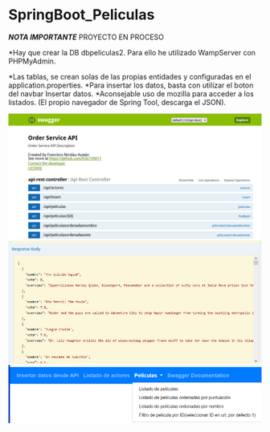 # SpringBoot_Peliculas
***NOTA IMPORTANTE***  PROYECTO EN PROCESO

*Hay que crear la DB dbpeliculas2. Para ello he utilizado WampServer con PHPMyAdmin.

*Las tablas, se crean solas de las propias entidades y configuradas en el application.properties.
*Para insertar los datos, basta con utilizar el boton del navbar Insertar datos.
*Aconsejable uso de mozilla para acceder a los listados. (El propio navegador de Spring Tool,  descarga el JSON).


![ScreenShot](https://raw.githubusercontent.com/fran199017/SpringBoot_Peliculas/master/spring-boot-webv4/captura1.png)
![ScreenShot](https://raw.githubusercontent.com/fran199017/SpringBoot_Peliculas/master/spring-boot-webv4/captura2.png)
![ScreenShot](https://raw.githubusercontent.com/fran199017/SpringBoot_Peliculas/master/spring-boot-webv4/captura3.png)
